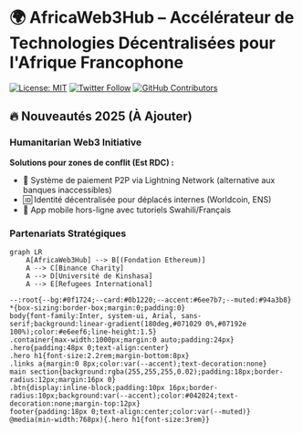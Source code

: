 # 🌍 AfricaWeb3Hub – Accélérateur de Technologies Décentralisées pour l'Afrique Francophone

[![License: MIT](https://img.shields.io/badge/License-MIT-yellow.svg)](LICENSE)
[![Twitter Follow](https://img.shields.io/twitter/follow/kingofcongo11?style=social)](https://twitter.com/kingofcongo11)
[![GitHub Contributors](https://img.shields.io/github/contributors/Prince2993/web3-initiation-blockchain-training)](https://github.com/Prince2993/web3-initiation-blockchain-training/graphs/contributors)

## 🔥 Nouveautés 2025 (À Ajouter)
### **Humanitarian Web3 Initiative**
**Solutions pour zones de conflit (Est RDC) :**
- 💸 Système de paiement P2P via Lightning Network (alternative aux banques inaccessibles)
- 🆔 Identité décentralisée pour déplacés internes (Worldcoin, ENS)
- 📱 App mobile hors-ligne avec tutoriels Swahili/Français

### **Partenariats Stratégiques**
```mermaid
graph LR
    A[AfricaWeb3Hub] --> B[(Fondation Ethereum)]
    A --> C[Binance Charity]
    A --> D[Université de Kinshasa]
    A --> E[Refugees International]

--:root{--bg:#0f1724;--card:#0b1220;--accent:#6ee7b7;--muted:#94a3b8}
*{box-sizing:border-box;margin:0;padding:0}
body{font-family:Inter, system-ui, Arial, sans-serif;background:linear-gradient(180deg,#071029 0%,#07192e 100%);color:#e6eef6;line-height:1.5}
.container{max-width:1000px;margin:0 auto;padding:24px}
.hero{padding:48px 0;text-align:center}
.hero h1{font-size:2.2rem;margin-bottom:8px}
.links a{margin:0 8px;color:var(--accent);text-decoration:none}
main section{background:rgba(255,255,255,0.02);padding:18px;border-radius:12px;margin:16px 0}
.btn{display:inline-block;padding:10px 16px;border-radius:10px;background:var(--accent);color:#042024;text-decoration:none;margin-top:12px}
footer{padding:18px 0;text-align:center;color:var(--muted)}
@media(min-width:768px){.hero h1{font-size:3rem}}
